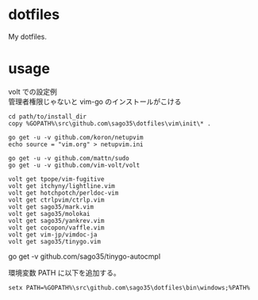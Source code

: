 # dotfiles

My dotfiles.

# usage

volt での設定例  
管理者権限じゃないと vim-go のインストールがこける  

```
cd path/to/install_dir
copy %GOPATH%\src\github.com\sago35\dotfiles\vim\init\* .

go get -u -v github.com/koron/netupvim
echo source = "vim.org" > netupvim.ini

go get -u -v github.com/mattn/sudo
go get -u -v github.com/vim-volt/volt

volt get tpope/vim-fugitive
volt get itchyny/lightline.vim
volt get hotchpotch/perldoc-vim
volt get ctrlpvim/ctrlp.vim
volt get sago35/mark.vim
volt get sago35/molokai
volt get sago35/yankrev.vim
volt get cocopon/vaffle.vim
volt get vim-jp/vimdoc-ja
volt get sago35/tinygo.vim
```

go get -v github.com/sago35/tinygo-autocmpl

環境変数 PATH に以下を追加する。

```
setx PATH=%GOPATH%\src\github.com\sago35\dotfiles\bin\windows;%PATH%
```
